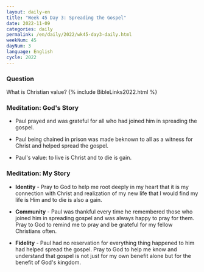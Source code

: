 ```yaml
---
layout: daily-en
title: "Week 45 Day 3: Spreading the Gospel"
date: 2022-11-09
categories: daily
permalink: /en/daily/2022/wk45-day3-daily.html
weekNum: 45
dayNum: 3
language: English
cycle: 2022
---
```

### Question     
What is Christian value? 
{% include BibleLinks2022.html %} 

### Meditation: God's Story   
+ Paul prayed and was grateful for all who had joined him in spreading the gospel. 

+ Paul being chained in prison was made beknown to all as a witness for Christ and helped spread the gospel. 

+ Paul's value: to live is Christ and to die is gain. 

### Meditation: My Story   
+ **Identity** - Pray to God to help me root deeply in my heart that it is my connection with Christ and realization of my new life that I would find my life is Him and to die is also a gain. 

+ **Community** - Paul was thankful every time he remembered those who joined him in spreading gospel and was always happy to pray for them. Pray to God to remind me to pray and be grateful for my fellow Christians often. 

+ **Fidelity** - Paul had no reservation for everything thing happened to him had helped spread the gospel. Pray to God to help me know and understand that gospel is not just for my own benefit alone but for the benefit of God's kingdom. 
